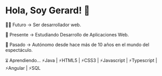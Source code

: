 <h1>Hola, Soy Gerard! 👋</h2>

<p>🧑‍💻 Futuro -> Ser desarrollador web.</p>

<p>🚀 Presente -> Estudiando Desarrollo de Aplicaciones Web.</p>

<p> 🎯 Pasado -> Autónomo desde hace más de 10 años en el mundo del espectáculo.</p>

<p> ⏳︎ Aprendiendo... ⚡Java | ⚡HTML5 | ⚡CSS3 | ⚡Javascript | ⚡Typescript | ⚡Angular | ⚡SQL </p>

